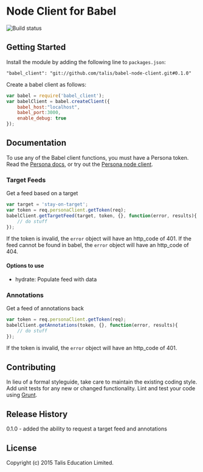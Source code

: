 Node Client for Babel
==============

![Build status](https://travis-ci.org/talis/babel-node-client.svg?branch=master)

## Getting Started
Install the module by adding the following line to `packages.json`:

```
"babel_client": "git://github.com/talis/babel-node-client.git#0.1.0"
```

Create a babel client as follows:

```javascript
var babel = require('babel_client');
var babelClient = babel.createClient({
    babel_host:"localhost",
    babel_port:3000,
    enable_debug: true
});
```

## Documentation

To use any of the Babel client functions, you must have a Persona token. Read the [Persona docs](http://docs.talispersona.apiary.io/), or try
out the [Persona node client](https://github.com/talis/persona-node-client).

### Target Feeds
Get a feed based on a target
```javascript
var target = 'stay-on-target';
var token = req.personaClient.getToken(req);
babelClient.getTargetFeed(target, token, {}, function(error, results){
    // do stuff
});
```

If the token is invalid, the ```error``` object will have an http_code of 401.
If the feed cannot be found in babel, the ```error``` object will have an http_code of 404.

#### Options to use
* hydrate: Populate feed with data


### Annotations
Get a feed of annotations back
```javascript
var token = req.personaClient.getToken(req);
babelClient.getAnnotations(token, {}, function(error, results){
    // do stuff
});
```

If the token is invalid, the ```error``` object will have an http_code of 401.

## Contributing
In lieu of a formal styleguide, take care to maintain the existing coding style. Add unit tests for any new or changed functionality. Lint and test your code using [Grunt](http://gruntjs.com/).

## Release History

0.1.0 - added the ability to request a target feed and annotations

## License
Copyright (c) 2015 Talis Education Limited.